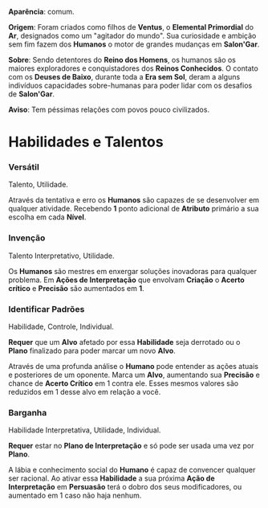 **Aparência**: comum.

**Origem**: Foram criados como filhos de **Ventus**, o **Elemental Primordial** do **Ar**, designados como um "agitador do mundo". Sua curiosidade e ambição sem fim fazem dos **Humanos** o motor de grandes mudanças em **Salon'Gar**.

**Sobre**: Sendo detentores do **Reino dos Homens**, os humanos são os maiores exploradores e conquistadores dos **Reinos Conhecidos**. O contato com os **Deuses de Baixo**, durante toda a **Era sem Sol**, deram a alguns indivíduos capacidades sobre-humanas para poder lidar com os desafios de **Salon'Gar**.

**Aviso**: Tem péssimas relações com povos pouco civilizados.

# Habilidades e Talentos
### Versátil

Talento, Utilidade.

Através da tentativa e erro os **Humanos** são capazes de se desenvolver em qualquer atividade. Recebendo **1** ponto adicional de **Atributo** primário a sua escolha em cada **Nível**.

### Invenção

Talento Interpretativo, Utilidade.

Os **Humanos** são mestres em enxergar soluções inovadoras para qualquer problema. Em **Ações de Interpretação** que envolvam **Criação** o **Acerto crítico** e **Precisão** são aumentados em **1**.

### Identificar Padrões

Habilidade, Controle, Individual.

**Requer** que um **Alvo** afetado por essa **Habilidade** seja derrotado ou o **Plano** finalizado para poder marcar um novo **Alvo**.

Através de uma profunda análise o **Humano** pode entender as ações atuais e posteriores de um oponente. Marca um **Alvo**, aumentando sua **Precisão** e chance de **Acerto Crítico** em 1 contra ele. Esses mesmos valores são reduzidos em 1 desse alvo em relação a você. 

### Barganha

Habilidade Interpretativa, Utilidade, Individual.

**Requer** estar no **Plano de Interpretação** e só pode ser usada uma vez por **Plano**.

A lábia e conhecimento social do **Humano** é capaz de convencer qualquer ser racional. Ao ativar essa **Habilidade** a sua próxima **Ação de Interpretação** em **Persuasão** terá o dobro dos seus modificadores, ou aumentado em 1 caso não haja nenhum.